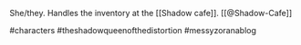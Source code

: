She/they. Handles the inventory at the [[Shadow cafe]]. [[@Shadow-Cafe]]

#characters #theshadowqueenofthedistortion #messyzoranablog 